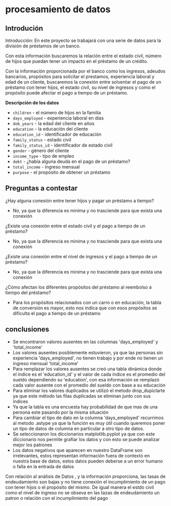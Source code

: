 # procesamiento de datos
## Introdución 
Introducción:
En este proyecto se trabajará con una serie de datos para la división de préstamos de un banco.

Con esta información buscaremos la relación entre el estado civil, número de hijos que puedan tener un impacto en el préstamo de un crédito.

Con la información proporcionada por el banco como los ingresos, adeudos bancarios, propósitos para solicitar el prestamos, experiencia laboral y edad de un cliente, buscaremos la conexión entre solventar el pago de un préstamo con tener hijos, el estado civil, su nivel de ingresos y como el propósito puede afectar el pago a tiempo de un préstamo.

**Descripción de los datos**
- `children` - el número de hijos en la familia
- `days_employed` - experiencia laboral en días
- `dob_years` - la edad del cliente en años
- `education` - la educación del cliente
- `education_id` - identificador de educación
- `family_status` - estado civil
- `family_status_id` - identificador de estado civil
- `gender` - género del cliente
- `income_type` - tipo de empleo
- `debt` - ¿había alguna deuda en el pago de un préstamo?
- `total_income` - ingreso mensual
- `purpose` - el propósito de obtener un préstamo

## Preguntas a contestar 
¿Hay alguna conexión entre tener hijos y pagar un préstamo a tiempo?
- No, ya que la diferencia es minima y no trasciende para que exista una conexión

¿Existe una conexión entre el estado civil y el pago a tiempo de un préstamo?

- No, ya que la diferencia es minima y no trasciende para que exista una conexión

¿Existe una conexión entre el nivel de ingresos y el pago a tiempo de un 
préstamo?

- No, ya que la diferencia es minima y no trasciende para que exista una conexión

¿Cómo afectan los diferentes propósitos del préstamo al reembolso a 
tiempo del préstamo?
- Para los propósitos relacionados con un carro o en educación, la tabla de conversión es mayor, esto nos indica que con esos propósitos se dificulta el pago a tiempo de un préstamo

## conclusiones
- Se encontraron valores ausentes en las columnas 'days_employed' y 'total_income'
- Los valores ausentes posiblemente estuvieron, ya que las personas sin experiencia 'days_employed', no tienen trabajo y por ende no tienen un ingreso mensual 'total_income'
- Para remplazar los valores ausentes se creó una tabla dinámica donde el índice es el 'education_id' y el valor de cada índice es el promedio del sueldo dependiendo su 'education', con esa información se remplazó cada valor ausente con el promedio del sueldo con base a su educación 
- Para eliminar los valores duplicados se utilizó el metodo drop_dupiclarte ya que este método las filas duplicadas se eliminan junto con sus índices
- Ya que la tabla es una encuesta hay probabilidad de que mas de una persona este pasando por la misma situación
- Para cambiar el tipo de dato en la columna 'days_employed' recurrimos al metodo .astype ya que la función es muy útil cuando queremos poner un tipo de datos de columna en particular a otro tipo de datos.
- Se seleccionaron los diccionarios matplotlib.pyplot ya que con este diccionario nos permite grafiar los datos y con esto se puede analizar mejor los patrones
- Los datos negativos que aparecen en nuestro DataFrame son irrelevantes, estos representan información fuera de contexto en nuestra base de datos, estos datos pueden deberse a un error humano o falla en la entrada de datos

Con relación al análisis de Datos , y la información proporciona, las tasas de endeudamiento son bajas y no tiene conexión el incumplimiento de un pago con tener hijos o el propósito del mismo.
De igual manera el estdo civil como el nivel de ingreso no se obseva en las tazas de endeudamiento un patron o relación con el incumplimiento del pago

